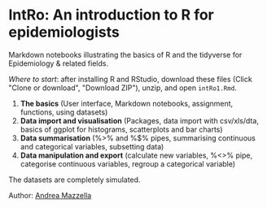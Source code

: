 # IntRo: An introduction to R for epidemiologists
Markdown notebooks illustrating the basics of R and the tidyverse for Epidemiology & related fields.

*Where to start*: after installing R and RStudio, download these files (Click "Clone or download", "Download ZIP"), unzip, and open `intRo1.Rmd`.

1. **The basics** (User interface, Markdown notebooks, assignment, functions, using datasets)
2. **Data import and visualisation** (Packages, data import with csv/xls/dta, basics of ggplot for histograms, scatterplots and bar charts)
3. **Data summarisation** (%>% and %$% pipes, summarising continuous and categorical variables, subsetting data)
4. **Data manipulation and export** (calculate new variables, %<>% pipe, categorise continuous variables, regroup a categorical variable)

The datasets are completely simulated.

Author: [Andrea Mazzella](https://github.com/andreamazzella)
